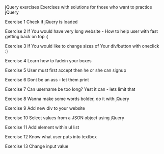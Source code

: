jQuery exercises
Exercises with solutions for those who want to practice jQuery

Exercise 1
Check if jQuery is loaded

Exercise 2
If You would have very long website - How to help user with fast getting back on top :)

Exercise 3
If You would like to change sizes of Your div/button with oneclick :)

Exercise 4
Learn how to fadein your boxes

Exercise 5
User must first accept then he or she can signup

Exercise 6
Dont be an ass - let them print

Exercise 7
Can username be too long? Yest it can - lets limit that

Exercise 8
Wanna make some words bolder, do it with jQuery

Exercise 9
Add new div to your website

Exercise 10
Select values from a JSON object using jQuery

Exercise 11
Add element within ul list

Exercise 12
Know what user puts into textbox

Exercise 13
Change input value